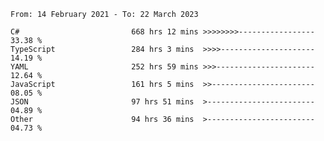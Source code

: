 <!-- [![Top Langs](https://github-readme-stats.vercel.app/api/top-langs/?username=thititongumpun&layout=compact&langs_count=7&theme=prussian)](https://github.com/thititongumpun)
[![Anurag's GitHub stats](https://github-readme-stats.vercel.app/api?username=thititongumpun&hide=stars&show_icons=true&theme=prussian)](https://github.com/thititongumpun) -->

<!--START_SECTION:waka-->

```text
From: 14 February 2021 - To: 22 March 2023

C#                         668 hrs 12 mins >>>>>>>>-----------------   33.38 %
TypeScript                 284 hrs 3 mins  >>>>---------------------   14.19 %
YAML                       252 hrs 59 mins >>>----------------------   12.64 %
JavaScript                 161 hrs 5 mins  >>-----------------------   08.05 %
JSON                       97 hrs 51 mins  >------------------------   04.89 %
Other                      94 hrs 36 mins  >------------------------   04.73 %
```

<!--END_SECTION:waka-->
